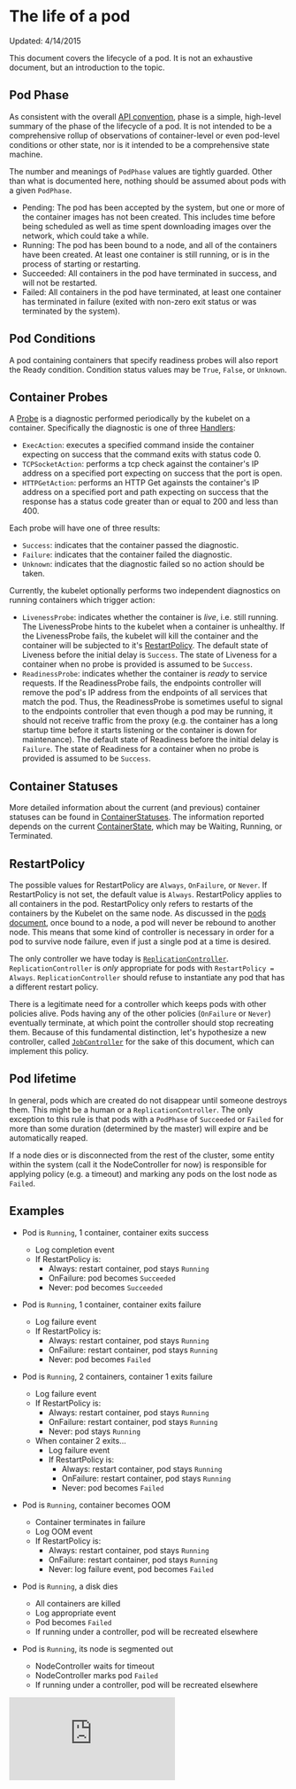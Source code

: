 # The life of a pod

Updated: 4/14/2015

This document covers the lifecycle of a pod.  It is not an exhaustive document, but an introduction to the topic.

## Pod Phase

As consistent with the overall [API convention](http://releases.k8s.io/HEAD/docs/api-conventions.md#typical-status-properties), phase is a simple, high-level summary of the phase of the lifecycle of a pod. It is not intended to be a comprehensive rollup of observations of container-level or even pod-level conditions or other state, nor is it intended to be a comprehensive state machine.

The number and meanings of `PodPhase` values are tightly guarded.  Other than what is documented here, nothing should be assumed about pods with a given `PodPhase`.

* Pending: The pod has been accepted by the system, but one or more of the container images has not been created.  This includes time before being scheduled as well as time spent downloading images over the network, which could take a while.
* Running: The pod has been bound to a node, and all of the containers have been created.  At least one container is still running, or is in the process of starting or restarting.
* Succeeded: All containers in the pod have terminated in success, and will not be restarted.
* Failed: All containers in the pod have terminated, at least one container has terminated in failure (exited with non-zero exit status or was terminated by the system).

## Pod Conditions

A pod containing containers that specify readiness probes will also report the Ready condition. Condition status values may be `True`, `False`, or `Unknown`.

## Container Probes

A [Probe](https://godoc.org/github.com/GoogleCloudPlatform/kubernetes/pkg/api/v1#Probe) is a diagnostic performed periodically by the kubelet on a container. Specifically the diagnostic is one of three [Handlers](https://godoc.org/github.com/GoogleCloudPlatform/kubernetes/pkg/api/v1#Handler):

* `ExecAction`: executes a specified command inside the container expecting on success that the command exits with status code 0.
* `TCPSocketAction`: performs a tcp check against the container's IP address on a specified port expecting on success that the port is open.
* `HTTPGetAction`: performs an HTTP Get againsts the container's IP address on a specified port and path expecting on success that the response has a status code greater than or equal to 200 and less than 400.

Each probe will have one of three results:

* `Success`: indicates that the container passed the diagnostic.
* `Failure`: indicates that the container failed the diagnostic.
* `Unknown`: indicates that the diagnostic failed so no action should be taken.

Currently, the kubelet optionally performs two independent diagnostics on running containers which trigger action:

* `LivenessProbe`: indicates whether the container is *live*, i.e. still running. The LivenessProbe hints to the kubelet when a container is unhealthy. If the LivenessProbe fails, the kubelet will kill the container and the container will be subjected to it's [RestartPolicy](http://releases.k8s.io/HEAD/docs/#restartpolicy). The default state of Liveness before the initial delay is `Success`. The state of Liveness for a container when no probe is provided is assumed to be `Success`.
* `ReadinessProbe`: indicates whether the container is *ready* to service requests. If the ReadinessProbe fails, the endpoints controller will remove the pod's IP address from the endpoints of all services that match the pod. Thus, the ReadinessProbe is sometimes useful to signal to the endpoints controller that even though a pod may be running, it should not receive traffic from the proxy (e.g. the container has a long startup time before it starts listening or the container is down for maintenance). The default state of Readiness before the initial delay is `Failure`. The state of Readiness for a container when no probe is provided is assumed to be `Success`.

## Container Statuses

More detailed information about the current (and previous) container statuses can be found in [ContainerStatuses](https://godoc.org/github.com/GoogleCloudPlatform/kubernetes/pkg/api/v1#PodStatus). The information reported depends on the current [ContainerState](https://godoc.org/github.com/GoogleCloudPlatform/kubernetes/pkg/api/v1#ContainerState), which may be Waiting, Running, or Terminated.

## RestartPolicy

The possible values for RestartPolicy are `Always`, `OnFailure`, or `Never`. If RestartPolicy is not set, the default value is `Always`. RestartPolicy applies to all containers in the pod. RestartPolicy only refers to restarts of the containers by the Kubelet on the same node. As discussed in the [pods document](http://releases.k8s.io/HEAD/docs/pods.md#durability-of-pods-or-lack-thereof), once bound to a node, a pod will never be rebound to another node. This means that some kind of controller is necessary in order for a pod to survive node failure, even if just a single pod at a time is desired.

The only controller we have today is [`ReplicationController`](http://releases.k8s.io/HEAD/docs/replication-controller.md).  `ReplicationController` is *only* appropriate for pods with `RestartPolicy = Always`.  `ReplicationController` should refuse to instantiate any pod that has a different restart policy.

There is a legitimate need for a controller which keeps pods with other policies alive. Pods having any of the other policies (`OnFailure` or `Never`) eventually terminate, at which point the controller should stop recreating them.  Because of this fundamental distinction, let's hypothesize a new controller, called [`JobController`](https://github.com/GoogleCloudPlatform/kubernetes/issues/1624) for the sake of this document, which can implement this policy.

## Pod lifetime

In general, pods which are created do not disappear until someone destroys them.  This might be a human or a `ReplicationController`.  The only exception to this rule is that pods with a `PodPhase` of `Succeeded` or `Failed` for more than some duration (determined by the master) will expire and be automatically reaped.

If a node dies or is disconnected from the rest of the cluster, some entity within the system (call it the NodeController for now) is responsible for applying policy (e.g. a timeout) and marking any pods on the lost node as `Failed`.

## Examples

   * Pod is `Running`, 1 container, container exits success
     * Log completion event
     * If RestartPolicy is:
       * Always: restart container, pod stays `Running`
       * OnFailure: pod becomes `Succeeded`
       * Never: pod becomes `Succeeded`

   * Pod is `Running`, 1 container, container exits failure
     * Log failure event
     * If RestartPolicy is:
       * Always: restart container, pod stays `Running`
       * OnFailure: restart container, pod stays `Running`
       * Never: pod becomes `Failed`

   * Pod is `Running`, 2 containers, container 1 exits failure
     * Log failure event
     * If RestartPolicy is:
       * Always: restart container, pod stays `Running`
       * OnFailure: restart container, pod stays `Running`
       * Never: pod stays `Running`
     * When container 2 exits...
       * Log failure event
       * If RestartPolicy is:
         * Always: restart container, pod stays `Running`
         * OnFailure: restart container, pod stays `Running`
         * Never: pod becomes `Failed`

   * Pod is `Running`, container becomes OOM
     * Container terminates in failure
     * Log OOM event
     * If RestartPolicy is:
       * Always: restart container, pod stays `Running`
       * OnFailure: restart container, pod stays `Running`
       * Never: log failure event, pod becomes `Failed`

   * Pod is `Running`, a disk dies
     * All containers are killed
     * Log appropriate event
     * Pod becomes `Failed`
     * If running under a controller, pod will be recreated elsewhere

   * Pod is `Running`, its node is segmented out
     * NodeController waits for timeout
     * NodeController marks pod `Failed`
     * If running under a controller, pod will be recreated elsewhere


[![Analytics](https://kubernetes-site.appspot.com/UA-36037335-10/GitHub/docs/pod-states.md?pixel)]()
